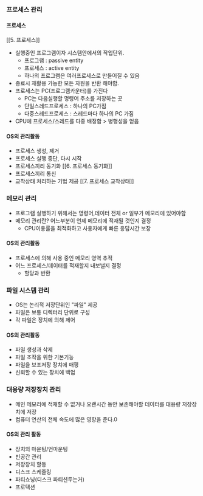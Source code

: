 ### 프로세스 관리
#### 프로세스
[[5. 프로세스]]
- 실행중인 프로그램이자 시스템안에서의 작업단위.
	- 프로그램 : passive entity
	- 프로세스 : active entity
	- 하나의 프로그램은 여러프로세스로 만들어질 수 있음
- 종료시 재활용 가능한 모든 자원을 반환 해야함.
- 프로세스는 PC(프로그램카운터)를 가진다
	- PC는 다음실행할 명령어 주소를 저장하는 곳
	- 단일스레드프로세스 : 하나의 PC가짐
	- 다중스레드프로세스 : 스레드마다 하나의 PC 가짐
- CPU에 프로세스/스레드를 다중 배정함 > 병행성을 얻음
#### OS의 관리활동
- 프로세스 생성, 제거
- 프로세스 실행 중단, 다시 시작
- 프로세스끼리 동기화 [[6. 프로세스 동기화]]
- 프로세스끼리 통신
- 교착상태 처리하는 기법 제공 [[7. 프로세스 교착상태]]

### 메모리 관리
- 프로그램 실행하기 위해서는 명령어,데이터 전체 or 일부가 메모리에 있어야함
- 메모리 관리란? 어느부분이 언제 메모리에 적재될 것인지 결정
	- CPU이용률을 최적화하고 사용자에게 빠른 응답시간 보장
#### OS의 관리활동
- 프로세스에 의해 사용 중인 메모리 영역 추적
- 어느 프로세스/데이터를 적재할지 내보낼지 결정
	- 할당과 반환

### 파일 시스템 관리
- OS는 논리적 저장단위인 "파일" 제공
- 파일은 보통 디렉터리 단위로 구성
- 각 파일은 장치에 의해 제어
#### OS의 관리활동
- 파일 생성과 삭제
- 파일 조작을 위한 기본기능
- 파일을 보조저장 장치에 매핑
- 신뢰할 수 있는 장치에 백업

### 대용량 저장장치 관리
- 메인 메모리에 적재할 수 없거나 오랜시간 동안 보존해야할 데이터를 대용량 저장장치에 저장
- 컴퓨터 연산의 전체 속도에 많은 영향을 준다.0
#### OS의 관리 활동
- 장치의 마운팅/언마운팅
- 빈공간 관리
- 저장장치 할등
- 디스크 스케줄링
- 파티쇼닝(디스크 파티션두는거)
- 프로텍션